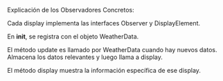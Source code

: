 Explicación de los Observadores Concretos:

Cada display implementa las interfaces Observer y DisplayElement.

En __init__, se registra con el objeto WeatherData.

El método update es llamado por WeatherData cuando hay nuevos datos. Almacena los datos relevantes y luego llama a display.

El método display muestra la información específica de ese display.
